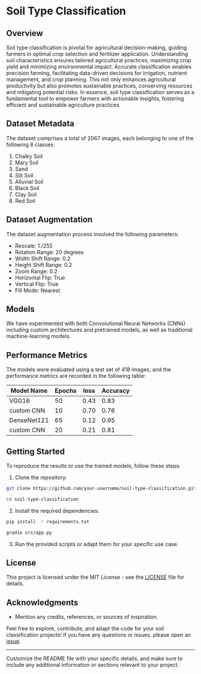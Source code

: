 

# Soil Type Classification

## Overview
Soil type classification is pivotal for agricultural decision-making, guiding farmers in optimal crop selection and fertilizer application. Understanding soil characteristics ensures tailored agricultural practices, maximizing crop yield and minimizing environmental impact. Accurate classification enables precision farming, facilitating data-driven decisions for irrigation, nutrient management, and crop planning. This not only enhances agricultural productivity but also promotes sustainable practices, conserving resources and mitigating potential risks. In essence, soil type classification serves as a fundamental tool to empower farmers with actionable insights, fostering efficient and sustainable agriculture practices.

## Dataset Metadata

The dataset comprises a total of 2067 images, each belonging to one of the following 8 classes:

1. Chalky Soil
2. Mary Soil
3. Sand
4. Slit Soil
5. Alluvial Soil
6. Black Soil
7. Clay Soil
8. Red Soil

## Dataset Augmentation

The dataset augmentation process involved the following parameters:

- Rescale: 1./255
- Rotation Range: 20 degrees
- Width Shift Range: 0.2
- Height Shift Range: 0.2
- Zoom Range: 0.2
- Horizontal Flip: True
- Vertical Flip: True
- Fill Mode: Nearest

## Models

We have experimented with both Convolutional Neural Networks (CNNs) including custom architectures and pretrained models, as well as traditional machine-learning models.

## Performance Metrics

The models were evaluated using a test set of 418 images, and the performance metrics are recorded in the following table:

|     Model Name      |     Epochs    |     loss    |     Accuracy    |
|---------------------|---------------|-------------|-----------------|
|     VGG16           |     50        |     0.43    |     0.83        |
|     custom   CNN    |     10        |     0.70    |     0.76        |
|     DenseNet121     |     65        |     0.12    |     0.95        |
|     custom   CNN    |     20        |     0.21    |     0.81        |

## Getting Started

To reproduce the results or use the trained models, follow these steps:

1. Clone the repository:

```bash
git clone https://github.com/your-username/soil-type-classification.git
```
```bash
cd soil-type-classification
```

2. Install the required dependencies:

```bash
pip install -r requirements.txt
```
```bash
gradio src/app.py
```

3. Run the provided scripts or adapt them for your specific use case.

## License

This project is licensed under the MIT License - see the [LICENSE](LICENSE) file for details.

## Acknowledgments

- Mention any credits, references, or sources of inspiration.

Feel free to explore, contribute, and adapt the code for your soil classification projects! If you have any questions or issues, please open an [issue](https://github.com/your-username/soil-type-classification/issues).

--- 

Customize the README file with your specific details, and make sure to include any additional information or sections relevant to your project.
